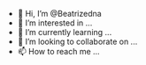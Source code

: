 - 👋 Hi, I’m @Beatrizedna
- 👀 I’m interested in ...
- 🌱 I’m currently learning ...
- 💞️ I’m looking to collaborate on ...
- 📫 How to reach me ...

<!---
Beatrizedna/Beatrizedna is a ✨ special ✨ repository because its `README.md` (this file) appears on your GitHub profile.
You can click the Preview link to take a look at your changes.
--->
